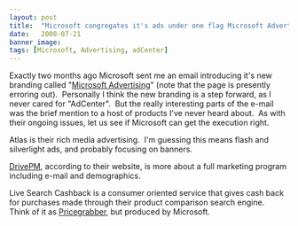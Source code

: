 ```yaml
---
layout: post
title:  "Microsoft congregates it's ads under one flag Microsoft Advertising"
date:   2008-07-21
banner_image: 
tags: [Microsoft, Advertising, adCenter]
---
```


Exactly two months ago Microsoft sent me an email introducing it's new branding called "[Microsoft Advertising](http://advertising.microsoft.com/)" (note that the page is presently erroring out).  Personally I think the new branding is a step forward, as I never cared for "AdCenter".  But the really interesting parts of the e-mail was the brief mention to a host of products I've never heard about.  As with their ongoing issues, let us see if Microsoft can get the execution right.

Atlas is their rich media advertising.  I'm guessing this means flash and silverlight ads, and probably focusing on banners.

[DrivePM](http://www.drivepm.com/), according to their website, is more about a full marketing program including e-mail and demographics.

Live Search Cashback is a consumer oriented service that gives cash back for purchases made through their product comparison search engine.  Think of it as [Pricegrabber](http://www.pricegrabber.com/), but produced by Microsoft.
